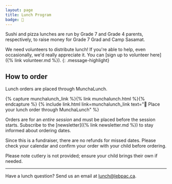 ```yaml
---
layout: page
title: Lunch Program
badge: 🍣
---
```


Sushi and pizza lunches are run by Grade 7 and Grade 4 parents, respectively, to raise money for Grade 7 Grad and Camp Sasamat.

We need volunteers to distribute lunch! If you're able to help, even occasionally, we'd really appreciate it. You can [sign up to volunteer here]({% link volunteer.md %}).
{: .message-highlight}

## How to order

Lunch orders are placed through MunchaLunch.

{% capture munchalunch_link %}{% link munchalunch.html %}{% endcapture %}
{% include link.html link=munchalunch_link text="🥪 Place your lunch order through MunchaLunch" %}

Orders are for an _entire session_ and must be placed before the session starts. Subscribe to the [newsletter]({% link newsletter.md %}) to stay informed about ordering dates.

Since this is a fundraiser, there are no refunds for missed dates. Please check your calendar and confirm your order with your child before ordering.

Please note cutlery is not provided; ensure your child brings their own if needed.

---

Have a lunch question? Send us an email at [lunch@lebpac.ca](mailto:lunch@lebpac.ca).